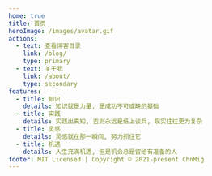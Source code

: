 ```yaml
---
home: true
title: 首页
heroImage: /images/avatar.gif
actions:
  - text: 查看博客目录
    link: /blog/
    type: primary
  - text: 关于我
    link: /about/
    type: secondary
features:
  - title: 知识
    details: 知识就是力量, 是成功不可或缺的基础
  - title: 实践
    details: 实践出真知, 否则永远是纸上谈兵, 现实往往更为复杂
  - title: 灵感
    details: 灵感就在那一瞬间, 努力抓住它
  - title: 机遇
    details: 人生充满机遇, 但是机会总是留给有准备的人
footer: MIT Licensed | Copyright © 2021-present ChnMig
---
```

